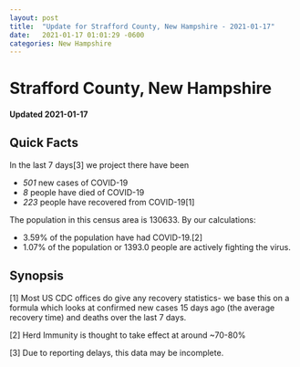 ```yaml
---
layout: post
title:  "Update for Strafford County, New Hampshire - 2021-01-17"
date:   2021-01-17 01:01:29 -0600
categories: New Hampshire
---
```


# Strafford County, New Hampshire
#### Updated 2021-01-17

## Quick Facts

In the last 7 days[3] we project there have been
- *501* new cases of COVID-19
- *8* people have died of COVID-19
- *223* people have recovered from COVID-19[1]

The population in this census area is 130633. By our calculations:
- 3.59% of the population have had COVID-19.[2]
- 1.07% of the population or 1393.0 people are actively fighting the virus.

## Synopsis




[1] Most US CDC offices do give any recovery statistics- we base this on a formula which looks at confirmed new cases
15 days ago (the average recovery time) and deaths over the last 7 days.

[2] Herd Immunity is thought to take effect at around ~70-80%

[3] Due to reporting delays, this data may be incomplete.
 
    